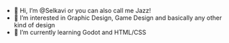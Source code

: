- 👋 Hi, I’m @Selkavi or you can also call me Jazz!
- 👀 I’m interested in Graphic Design, Game Design and basically any other kind of design
- 🌱 I’m currently learning Godot and HTML/CSS

<!---
Selkavi/Selkavi is a ✨ special ✨ repository because its `README.md` (this file) appears on your GitHub profile.
You can click the Preview link to take a look at your changes.
--->
